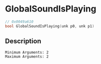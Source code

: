 # GlobalSoundIsPlaying
```c
// 0x0049a610
bool GlobalSoundIsPlaying(unk p0, unk p1)
```
## Description
```
Minimum Arguments: 2
Maximum Arguments: 2
```
